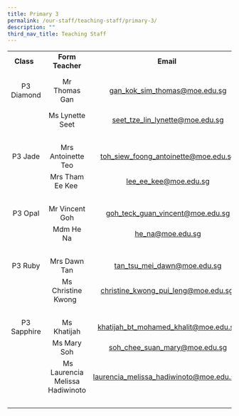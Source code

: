 ```yaml
---
title: Primary 3
permalink: /our-staff/teaching-staff/primary-3/
description: ""
third_nav_title: Teaching Staff
---
```

<table>
<tbody>
<tr>
<td style="text-align: center;"><b>Class&nbsp;&nbsp;</b><br></td>
<td style="text-align: center;"><b>Form Teacher</b></td>
<td style="text-align: center;"><b>Email&nbsp;</b>
</td> 
</tr>

<tr>
<td style="text-align: center;"><br>P3 Diamond<br><br></td>
<td style="text-align: center;">Mr Thomas Gan</td>
<td style="text-align: center;"><a href="mailto:gan_kok_sim_thomas@moe.edu.sg" target="">gan_kok_sim_thomas@moe.edu.sg</a><br></td>
</tr>

<tr>
<td>&nbsp;</td>
<td style="text-align: center;">Ms Lynette Seet</td>
<td style="text-align: center;"><a href="mailto:seet_tze_lin_lynette@moe.edu.sg" target="">seet_tze_lin_lynette@moe.edu.sg</a><br></td>
</tr>

<tr>
<td colspan="3">&nbsp;&nbsp;</td>
</tr>

<tr>
<td style="text-align: center;">P3 Jade<br></td>
<td style="text-align: center;">Mrs Antoinette Teo<br></td>
<td style="text-align: center;"><a href="mailto:toh_siew_foong_antoinette@moe.edu.sg" target="">toh_siew_foong_antoinette@moe.edu.sg</a></td>
</tr>

<tr>
<td></td>
<td style="text-align: center;">Mrs Tham Ee Kee&nbsp;<br></td>
<td style="text-align: center;"><a href="mailto:lee_ee_kee@moe.edu.sg" target="">lee_ee_kee@moe.edu.sg</a><br></td>
</tr>

<tr>
<td colspan="3">&nbsp; &nbsp; &nbsp; &nbsp;</td>
</tr>

<tr>
<td style="text-align: center;">P3 Opal</td>
<td style="text-align: center;">Mr Vincent Goh</td>
<td style="text-align: center;"><a href="mailto:goh_teck_guan_vincent@moe.edu.sg" target="">goh_teck_guan_vincent@moe.edu.sg</a><a href="mailto:ng_yee_peng@moe.edu.sg" target=""></a></td>
</tr>

<tr>
<td></td>
<td style="text-align: center;">Mdm He Na</td>
<td style="text-align: center;"><a href="mailto:he_na@moe.edu.sg" target="">he_na@moe.edu.sg</a><br></td>
</tr>

<tr>
<td colspan="3">&nbsp; &nbsp; &nbsp; &nbsp;</td>
</tr>

<tr>
<td style="text-align: center;">P3 Ruby<br></td>
<td style="text-align: center;">Mrs Dawn Tan</td>
<td style="text-align: center;"><a href="mailto:tan_tsu_mei_dawn@moe.edu.sg" target="">tan_tsu_mei_dawn@moe.edu.sg</a><br></td>
</tr>

<tr>
<td></td>
<td style="text-align: center;">Ms Christine Kwong&nbsp;&nbsp;</td>
<td style="text-align: center;"><a href="mailto:christine_kwong_pui_leng@moe.edu.sg" target="">christine_kwong_pui_leng@moe.edu.sg&nbsp;</a></td>
</tr>

<tr>
<td colspan="3">&nbsp; &nbsp; &nbsp; &nbsp;</td>
</tr>

<tr>
<td style="text-align: center;">P3 Sapphire</td>
<td style="text-align: center;">Ms Khatijah</td>
<td style="text-align: center;"><a href="mailto:khatijah_bt_mohamed_khalit@moe.edu.sg" target="">khatijah_bt_mohamed_khalit@moe.edu.sg</a><br></td>
</tr>

<tr>
<td>&nbsp;</td>
<td style="text-align: center;">Ms Mary Soh</td>
<td style="text-align: center;"><a href="mailto:soh_chee_suan_mary@moe.edu.sg" target="">soh_chee_suan_mary@moe.edu.sg</a><br></td>
</tr>

<tr>
<td>&nbsp;</td>
<td style="text-align: center;">&nbsp;Ms Laurencia Melissa Hadiwinoto</td>
<td style="text-align: center;"><a href="mailto:laurencia_melissa_hadiwinoto@moe.edu.sg" target="">laurencia_melissa_hadiwinoto@moe.edu.sg</a>&nbsp;&nbsp;</td>
</tr>

<tr>
<td colspan="3">&nbsp; &nbsp; &nbsp; &nbsp;</td>
</tr>
</tbody>
</table>